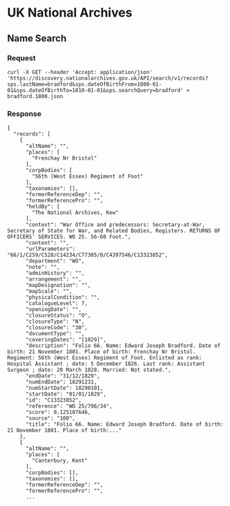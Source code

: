 # UK National Archives

## Name Search


### Request

    curl -X GET --header 'Accept: application/json' 'https://discovery.nationalarchives.gov.uk/API/search/v1/records?sps.lastName=bradford&sps.dateOfBirthFrom=1800-01-01&sps.dateOfBirthTo=1810-01-01&sps.searchQuery=bradford' > bradford.1800.json

### Response

    {
      "records": [
        {
          "altName": "",
          "places": [
            "Frenchay Nr Bristol"
          ],
          "corpBodies": [
            "56th (West Essex) Regiment of Foot"
          ],
          "taxonomies": [],
          "formerReferenceDep": "",
          "formerReferencePro": "",
          "heldBy": [
            "The National Archives, Kew"
          ],
          "context": "War Office and predecessors: Secretary-at-War, Secretary of State for War, and Related Bodies, Registers. RETURNS OF OFFICERS' SERVICES. WO 25. 56-60 Foot.",
          "content": "",
          "urlParameters": "66/1/C259/C528/C14234/C77305/0/C4397546/C13323852",
          "department": "WO",
          "note": "",
          "adminHistory": "",
          "arrangement": "",
          "mapDesignation": "",
          "mapScale": "",
          "physicalCondition": "",
          "catalogueLevel": 7,
          "openingDate": "",
          "closureStatus": "O",
          "closureType": "N",
          "closureCode": "30",
          "documentType": "",
          "coveringDates": "[1829]",
          "description": "Folio 66. Name: Edward Joseph Bradford. Date of birth: 21 November 1801. Place of birth: Frenchay Nr Bristol. Regiment: 56th (West Essex) Regiment of Foot. Enlisted as rank: Hospital Assistant ; date: 5 December 1826. Last rank: Assistant Surgeon ; date: 20 March 1828. Married: Not stated.",
          "endDate": "31/12/1829",
          "numEndDate": 18291231,
          "numStartDate": 18290101,
          "startDate": "01/01/1829",
          "id": "C13323852",
          "reference": "WO 25/796/34",
          "score": 0.125107646,
          "source": "100",
          "title": "Folio 66. Name: Edward Joseph Bradford. Date of birth: 21 November 1801. Place of birth:..."
        },
        {
          "altName": "",
          "places": [
            "Canterbury, Kent"
          ],
          "corpBodies": [],
          "taxonomies": [],
          "formerReferenceDep": "",
          "formerReferencePro": "",
          ...
